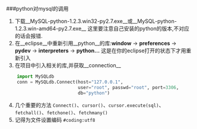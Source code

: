###python对mysql的调用
1. 下载__MySQL-python-1.2.3.win32-py2.7.exe__或__MySQL-python-1.2.3.win-amd64-py2.7.exe__
	这里要注意自己安装的python的版本,不对应的话会报错.
2. 在__eclipse__中重新引用__python__的库:__window__ -> __preferences__ -> __pydev__ 
	-> __interpreters__ -> __python...__
	这是在你的eclipse打开的状态下才用重新引入
3. 在项目中引入相关的库,并获取__connection__
```python
	import MySQLdb
	conn = MySQLdb.Connect(host="127.0.0.1", 
                           user="root", passwd="root", port=3306,
                           db="python")
```
4. 几个重要的方法
`Connect()`、`cursor()`、`cursor.execute(sql)`、`fetchall()`、`fetchone()`、`fetchmany()`
5. 记得为文件设置编码
`#coding:utf8`

